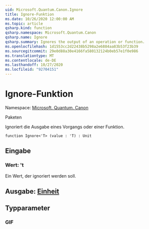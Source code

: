 ```yaml
---
uid: Microsoft.Quantum.Canon.Ignore
title: Ignore-Funktion
ms.date: 10/26/2020 12:00:00 AM
ms.topic: article
qsharp.kind: function
qsharp.namespace: Microsoft.Quantum.Canon
qsharp.name: Ignore
qsharp.summary: Ignores the output of an operation or function.
ms.openlocfilehash: 1d1553cc2d22438b5298a2e6884aa83b53f23b39
ms.sourcegitcommit: 29e0d88a30e4166fa580132124b0eb57e1f0e986
ms.translationtype: MT
ms.contentlocale: de-DE
ms.lasthandoff: 10/27/2020
ms.locfileid: "92704151"
---
```

# <a name="ignore-function"></a>Ignore-Funktion

Namespace: [Microsoft. Quantum. Canon](xref:Microsoft.Quantum.Canon)

Paketen [](https://nuget.org/packages/)


Ignoriert die Ausgabe eines Vorgangs oder einer Funktion.

```qsharp
function Ignore<'T> (value : 'T) : Unit
```


## <a name="input"></a>Eingabe

### <a name="value--t"></a>Wert: 't

Ein Wert, der ignoriert werden soll.



## <a name="output--unit"></a>Ausgabe: [Einheit](xref:microsoft.quantum.lang-ref.unit)



## <a name="type-parameters"></a>Typparameter

### <a name="t"></a>GIF

